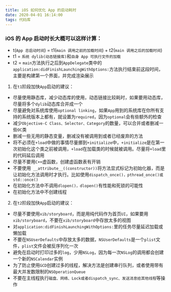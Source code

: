 ```yaml
---
title: iOS 如何优化 App 的启动耗时
date: 2020-04-01 16:14:00
tags: 代码库
---
```


### iOS 的 App 启动时长大概可以这样计算：
* t(`App 总启动时间`) = t1(`main 调用之前的加载时间`) + t2(`main 调用之后的加载时间`)
* t1 = `系统 dylib(动态链接库)`和`自身 App 可执行文件的加载`
* t2 = `main`方法执行之后到`AppDelegate`类中的`application:didFinishLaunchingWithOptions:`方法执行结束前这段时间，主要是构建第一个界面，并完成渲染展示

1. 在`t1`阶段加快`App`启动的建议：
* 尽量使用静态库，减少动态库的使用，动态链接比较耗时，如果要用动态库，尽量将多个`dylib`动态库合并成一个
* 尽量避免对系统库使用`optional linking`，如果`App`用到的系统库在你所有支持的系统版本上都有，就设置为`required`，因为`optional`会有些额外的检查
* 减少`Objective-C Class、Selector、Category`的数量，可以合并或者删减一些`OC`类
* 删减一些无用的静态变量，删减没有被调用到或者已经废弃的方法
* 将不必须在`+load`中做的事情尽量挪到`+initialize`中，`+initialize`是在第一次初始化这个类之前被调用，`+load`在加载类的时候就被调用。尽量将`+load`里的代码延后调用
* 尽量不要用`C++`虚函数，创建虚函数表有开销
* 不要使用` __attribute__((constructor))`将方法显式标记为初始化器，而是让初始化方法调用时才执行。比如使用`dispatch_once()，pthread_once()或 std::once()`
* 在初始化方法中不调用`dlopen()，dlopen()`有性能和死锁的可能性
* 在初始化方法中不创建线程

2. 在`t2`阶段加快`App`启动的建议：
* 尽量不要使用`xib/storyboard`，而是用纯代码作为首页`UI`，如果要用`xib/storyboard`，不要在`xib/storyboard`中存放太多的视图
* 对`application:didFinishLaunchingWithOptions:`里的任务尽量延迟加载或懒加载
* 不要在`NSUserDefaults`中存放太多的数据，`NSUserDefaults`是一个`plist`文件，`plist`文件会被反序列化一次
* 避免在启动时打印过多的`log`，少用`NSLog`，因为每一次`NSLog`的调用都会创建一个新的`NSCalendar`实例
* 为了防止使用`GCD`创建过多的线程，解决方法是创建串行队列，或者使用带有最大并发数限制的`NSOperationQueue`
* 不要在主线程执行`磁盘、网络、Lock或者dispatch_sync、发送消息给其他线程`等操作
